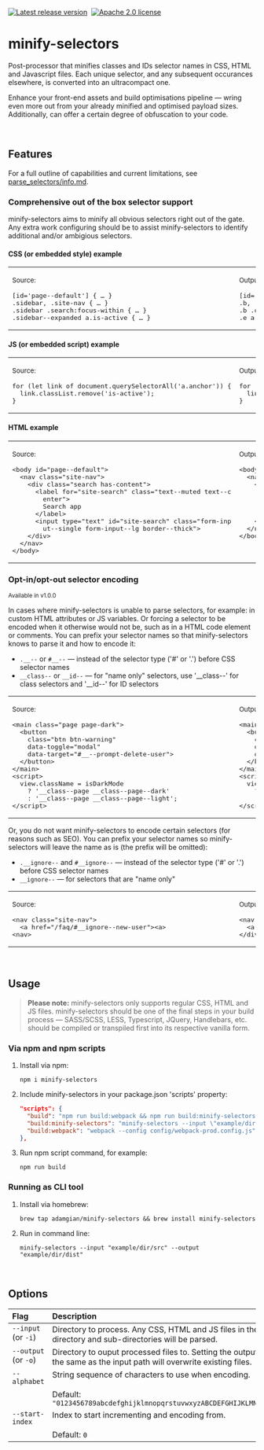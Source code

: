 [1]: https://github.com/adamgian/minify-selectors/releases/latest
[2]: https://img.shields.io/npm/v/minify-selectors?color=blue&label=Latest%20release
[3]: https://www.apache.org/licenses/LICENSE-2.0
[4]: https://img.shields.io/badge/License-Apache%202.0-green.svg

[![Latest release version][2]][1]&nbsp;
[![Apache 2.0 license][4]][3]




# minify-selectors

Post-processor that minifies classes and IDs selector names in CSS, HTML and Javascript files. Each unique selector, and any subsequent occurances elsewhere, is converted into an ultracompact one.

Enhance your front-end assets and build optimisations pipeline — wring even more out from your already minified and optimised payload sizes. Additionally, can offer a certain degree of obfuscation to your code.

<br>




## Features

For a full outline of capabilities and current limitations, see [parse_selectors/info.md](crates/parse_selectors/info.md).

### Comprehensive out of the box selector support

minify-selectors aims to minify all obvious selectors right out of the gate. Any extra work configuring should be to assist minify-selectors to identify additional and/or ambigious selectors.


#### CSS (or embedded style) example

<table>
	<tr>
		<td>
			<p><sub>Source:</sub></p>
			<pre lang="scss">
[id='page--default'] { … }                               ‎
.sidebar, .site-nav { … }
.sidebar .search:focus-within { … }
.sidebar--expanded a.is-active { … }<!--
			--></pre>
		</td>
		<td>
			<p><sub>Output:</sub></p>
			<pre lang="scss">
[id='a'] { … }                                           ‎
.b, .c { … }
.b .d:focus-within { … }
.e a.f { … }<!--
			--></pre>
		</td>
	</tr>
</table>


#### JS (or embedded script) example

<table>
	<tr>
		<td><p><sub>Source:</sub></p>
		<pre lang="js">
for (let link of document.querySelectorAll('a.anchor')) {‎
  link.classList.remove('is-active');
}<!--
			--></pre>
		</td>
		<td>
			<p><sub>Output:</sub></p>
			<pre lang="js">
for (let link of document.querySelectorAll('a.Bd')) {    ‎
  link.classList.remove('f');
}<!--
			--></pre>
		</td>
	</tr>
</table>


#### HTML example

<table>
	<tr>
		<td>
			<p><sub>Source:</sub></p>
			<pre lang="html">
&lt;body id="page--default">
  &lt;nav class="site-nav">
    &lt;div class="search has-content">
      &lt;label for="site-search" class="text--muted text--c
        enter">
        Search app
      &lt;/label>
      &lt;input type="text" id="site-search" class="form-inp
        ut--single form-input--lg border--thick">
    &lt;/div>
  &lt;/nav>
&lt;/body><!--
			--></pre>
		</td>
		<td valign="top">
			<p><sub>Output:</sub></p>
			<pre lang="html">
&lt;body id="a">                                            ‎
  &lt;nav class="c">
    &lt;div class="d a1">
      &lt;label for="y" class="F j">
        Search app
      &lt;/label>
      &lt;input type="text" id="y" class="A9 t Av">
    &lt;/div>
  &lt;/nav>
&lt;/body><!--
			--></pre>
		</td>
	</tr>
</table>


### Opt-in/opt-out selector encoding

<sub>Available in v1.0.0</sub>

In cases where minify-selectors is unable to parse selectors, for example: in custom HTML attributes or JS variables. Or forcing a selector to be encoded when it otherwise would not be, such as in a HTML code element or comments. You can prefix your selector names so that minify-selectors knows to parse it and how to encode it:

- `.__--` or `#__--` — instead of the selector type ('#' or '.') before CSS selector names
- `__class--` or `__id--` — for "name only" selectors, use '\_\_class--' for class selectors and '\_\_id--' for ID selectors

<table>
	<tr>
		<td>
			<p><sub>Source:</sub></p>
			<pre lang="html">
&lt;main class="page page-dark">                            ‎
  &lt;button
    class="btn btn-warning"
    data-toggle="modal"
    data-target="#__--prompt-delete-user">
  &lt;/button>
&lt;/main>
&lt;script>
  view.className = isDarkMode
    ? '__class--page __class--page--dark'
    : '__class--page __class--page--light';
&lt;/script>
<!--
			--></pre>
		</td>
		<td valign="top">
			<p><sub>Output:</sub></p>
			<pre lang="html">
&lt;main class="b2 b3">                                     ‎
  &lt;button
    class="a4 a7"
    data-toggle="modal"
    data-target="#bc">
  &lt;/button>
&lt;/main>
&lt;script>
  view.className = isDarkMode
    ? 'b2 b3'
    : 'b2 b4;
&lt;/script>
<!--
			--></pre>
		</td>
	</tr>
</table>

Or, you do not want minify-selectors to encode certain selectors (for reasons such as SEO). You can prefix your selector names so minify-selectors will leave the name as is (the prefix will be omitted):

- `.__ignore--` and `#__ignore--` — instead of the selector type ('#' or '.') before CSS selector names
- `__ignore--` — for selectors that are "name only"

<table>
	<tr>
		<td>
			<p><sub>Source:</sub></p>
			<pre lang="html">
&lt;nav class="site-nav">                                   ‎
  &lt;a href="/faq/#__ignore--new-user">&lt;a>
&lt;nav><!--
			--></pre>
		</td>
		<td valign="top">
			<p><sub>Output:</sub></p>
			<pre lang="html">
&lt;nav class="c">                                          ‎
  &lt;a href="/faq/#new-user">&lt;a>
&lt;/div><!--
			--></pre>
		</td>
	</tr>
</table>

<br>




## Usage

> **Please note:**
minify-selectors only supports regular CSS, HTML and JS files. minify-selectors should be one of the final steps in your build process — SASS/SCSS, LESS, Typescript, JQuery, Handlebars, etc. should be compiled or transpiled first into its respective vanilla form.

### Via npm and npm scripts

1. Install via npm:
	```shell
	npm i minify-selectors
	```

2. Include minify-selectors in your package.json 'scripts' property:
	```json
	"scripts": {
	  "build": "npm run build:webpack && npm run build:minify-selectors",
	  "build:minify-selectors": "minify-selectors --input \"example/dir/src/\" --output \"example/dir/dist/\"",
	  "build:webpack": "webpack --config config/webpack-prod.config.js"
	},
	```

3. Run npm script command, for example:
	```shell
	npm run build
	```

### Running as CLI tool

1. Install via homebrew:
	```shell
	brew tap adamgian/minify-selectors && brew install minify-selectors
	```

2. Run in command line:
	```shell
	minify-selectors --input "example/dir/src" --output "example/dir/dist"
	```

<br>





## Options

<table>
	<thead>
		<tr>
			<th align="left" width="165">Flag</th>
			<th align="left">Description</th>
		</tr>
	</thead>
	<tbody>
		<tr>
			<td valign="top">
				<code lang="shell">--input</code> (or <code lang="shell">-i</code>)
			</td>
			<td>
				Directory to process. Any CSS, HTML and JS files in the given directory and sub-directories will be parsed.
			</td>
		</tr>
		<tr>
			<td valign="top">
				<code lang="shell">--output</code> (or <code lang="shell">-o</code>)
			</td>
			<td>
				Directory to ouput processed files to. Setting the output path to be the same as the input path will overwrite existing files.
			</td>
		</tr>
		<tr>
			<td valign="top">
				<code lang="shell">--alphabet</code>
			</td>
			<td>
				String sequence of characters to use when encoding.
				<br><br>Default: <code>"0123456789abcdefghijklmnopqrstuvwxyzABCDEFGHIJKLMNOPQRSTUVWXYZ"</code>
			</td>
		</tr>
		<tr>
			<td valign="top">
				<code lang="shell">--start-index</code>
			</td>
			<td>
				Index to start incrementing and encoding from.
				<br><br>Default: <code>0</code>
			</td>
		</tr>
	</tbody>
</table>
